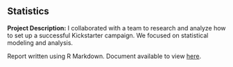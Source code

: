 ## Statistics

**Project Description:** I collaborated with a team to research and analyze how to set up a successful Kickstarter campaign. We focused on statistical modeling and analysis.

<object data="{{ site.url }}{{ site.baseurl }}/projects/statistics/Successful_Kickstarter_Campaign.pdf" width="600" height="600" type="application/pdf"></object>



Report written using R Markdown. Document available to view <a href="https://github.com/bronte-baer/bronte-baer.github.io/blob/master/projects/statistics/kickstarter_report.Rmd">here</a>.
